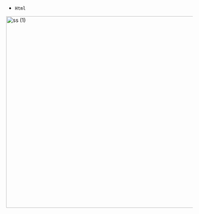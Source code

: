 
- `Html`

<img width="517" alt="ss (1)" src="https://user-images.githubusercontent.com/47625725/145288132-6468aa58-78f4-42b7-9dcf-fb734e5c1a61.png">
